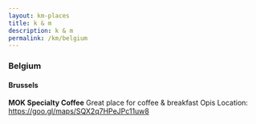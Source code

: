 ```yaml
---
layout: km-places
title: k & m
description: k & m
permalink: /km/belgium
---
```


### Belgium
#### Brussels

**MOK Specialty Coffee**
Great place for coffee & breakfast
Opis
Location: https://goo.gl/maps/SQX2q7HPeJPc11uw8
